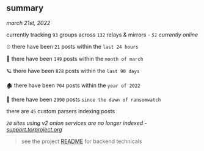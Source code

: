 
## summary
_march 21st, 2022_

currently tracking `93` groups across `132` relays & mirrors - _`51` currently online_

⏲ there have been `21` posts within the `last 24 hours`

🦈 there have been `149` posts within the `month of march`

🪐 there have been `828` posts within the `last 90 days`

🏚 there have been `704` posts within the `year of 2022`

🦕 there have been `2990` posts `since the dawn of ransomwatch`

there are `45` custom parsers indexing posts

_`20` sites using v2 onion services are no longer indexed - [support.torproject.org](https://support.torproject.org/onionservices/v2-deprecation/)_

> see the project [README](https://github.com/thetanz/ransomwatch#ransomwatch--) for backend technicals
